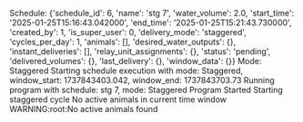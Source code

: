 Schedule: {'schedule_id': 6, 'name': 'stg 7', 'water_volume': 2.0, 'start_time': '2025-01-25T15:16:43.042000', 'end_time': '2025-01-25T15:21:43.730000', 'created_by': 1, 'is_super_user': 0, 'delivery_mode': 'staggered', 'cycles_per_day': 1, 'animals': [], 'desired_water_outputs': {}, 'instant_deliveries': [], 'relay_unit_assignments': {}, 'status': 'pending', 'delivered_volumes': {}, 'last_delivery': {}, 'window_data': {}}
Mode: Staggered
Starting schedule execution with mode: Staggered, window_start: 1737843403.042, window_end: 1737843703.73
Running program with schedule: stg 7, mode: Staggered
Program Started
Starting staggered cycle
No active animals in current time window
WARNING:root:No active animals found